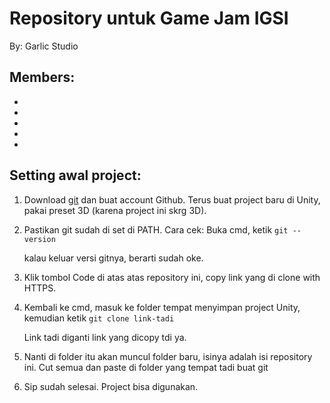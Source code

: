 # Repository untuk Game Jam IGSI
By: Garlic Studio

Members:
-
-
-
-
-
-

## Setting awal project:
1. Download [git](https://git-scm.com/downloads) dan buat account Github. Terus buat project baru di Unity, pakai preset 3D (karena project ini skrg 3D).
2. Pastikan git sudah di set di PATH. Cara cek: Buka cmd, ketik
	<code>git --version</code>

	kalau keluar versi gitnya, berarti sudah oke.
3. Klik tombol Code di atas atas repository ini, copy link yang di clone with HTTPS.
4. Kembali ke cmd, masuk ke folder tempat menyimpan project Unity, kemudian ketik
	<code>git clone link-tadi</code>

	Link tadi diganti link yang dicopy tdi ya.
5.  Nanti di folder itu akan muncul folder baru, isinya adalah isi repository ini. Cut semua dan paste di folder yang tempat tadi buat git
6. Sip sudah selesai. Project bisa digunakan.
